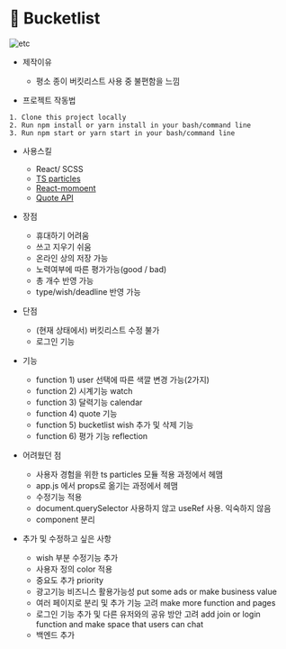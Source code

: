 # 🚀 Bucketlist
![etc](https://user-images.githubusercontent.com/88700967/152277623-530e533c-5ee9-4de9-9f56-da31b02ee423.png)


+ 제작이유 
  - 평소 종이 버킷리스트 사용 중 불편함을 느낌

+ 프로젝트 작동법
```
1. Clone this project locally
2. Run npm install or yarn install in your bash/command line
3. Run npm start or yarn start in your bash/command line
```


+ 사용스킬
  - React/ SCSS 
  - [TS particles](https://particles.js.org/)
  - [React-momoent](https://www.npmjs.com/package/react-moment)
  - [Quote API](https://github.com/lukePeavey/quotable)

+ 장점
  - 휴대하기 어려움
  - 쓰고 지우기 쉬움
  - 온라인 상의 저장 가능
  - 노력여부에 따른 평가가능(good / bad)
  - 총 개수 반영 가능
  - type/wish/deadline 반영 가능
 
+ 단점 
  - (현재 상태에서) 버킷리스트 수정 불가
  - 로그인 기능
  
+ 기능 
  - function 1) user 선택에 따른 색깔 변경 가능(2가지) 
  - function 2) 시계기능 watch
  - function 3) 달력기능 calendar
  - function 4) quote 기능 
  - function 5) bucketlist wish 추가 및 삭제 기능
  - function 6) 평가 기능 reflection
  
+ 어려웠던 점
  - 사용자 경험을 위한 ts particles 모듈 적용 과정에서 헤맴
  - app.js 에서 props로 옮기는 과정에서 헤맴
  - 수정기능 적용 
  - document.querySelector 사용하지 않고 useRef 사용. 익숙하지 않음
  - component 분리

+ 추가 및 수정하고 싶은 사항 
  - wish 부분 수정기능 추가
  - 사용자 정의 color 적용
  - 중요도 추가 priority
  - 광고기능 비즈니스 활용가능성 put some ads or make business value
  - 여러 페이지로 분리 및 추가 기능 고려 make more function and pages
  - 로그인 기능 추가 및 다른 유저와의 공유 방안 고려 add join or login function and make space that users can chat
  - 백엔드 추가
